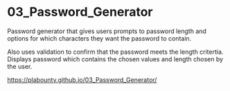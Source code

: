 # 03_Password_Generator

Password generator that gives users prompts to password length and options for which characters 
they want the password to contain.

Also uses validation to confirm that the password meets the length critertia.
Displays password which contains the chosen values and length chosen by the user.

https://plabounty.github.io/03_Password_Generator/